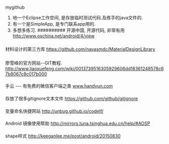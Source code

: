 mygithub
1. 地一个Eclipse工作空间, 是存放临时测试代码.及练手的java文件的.
2. 有一个是SimpleApp, 是专门联系app用的.
3. 多想多练习.
##########
开源中国, 开源代码, 非常有用
http://www.oschina.net/android/4/view
#####
材料设计的第三方库
https://github.com/navasmdc/MaterialDesignLibrary
#####
廖雪峰的官方网站--GIT教程.
http://www.liaoxuefeng.com/wiki/0013739516305929606dd18361248578c67b8067c8c017b000
####
手云 --- 有免费的微信客户端之类
www.handyun.com
####
存放了很多gitignore文本文件
https://github.com/github/gitignore
####
变量命名快捷网站 http://unbug.github.io/codelf/
####
Android 镜像使用帮助  http://mirrors.tuna.tsinghua.edu.cn/help/#AOSP
####
shape样式 http://keeganlee.me/post/android/20150830
